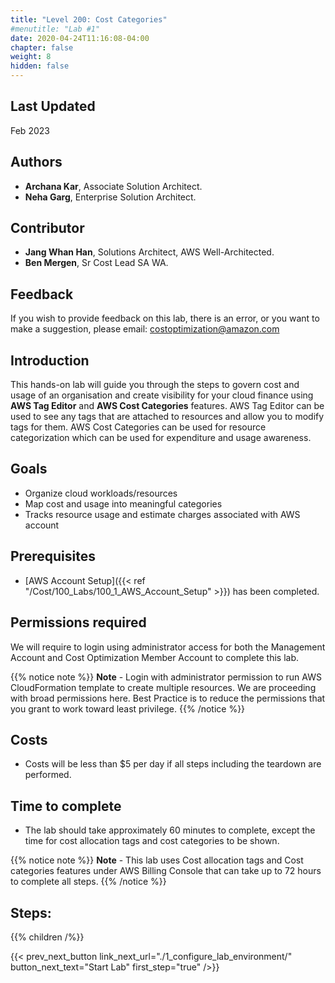 ```yaml
---
title: "Level 200: Cost Categories"
#menutitle: "Lab #1"
date: 2020-04-24T11:16:08-04:00
chapter: false
weight: 8
hidden: false
---
```


## Last Updated
Feb 2023


## Authors
- **Archana Kar**, Associate Solution Architect.
- **Neha Garg**, Enterprise Solution Architect.

## Contributor
- **Jang Whan Han**, Solutions Architect, AWS Well-Architected.
- **Ben Mergen**, Sr Cost Lead SA WA.

## Feedback
If you wish to provide feedback on this lab, there is an error, or you want to make a suggestion, please email: costoptimization@amazon.com

## Introduction
This hands-on lab will guide you through the steps to govern cost and usage of an organisation and create visibility for your cloud finance using **AWS Tag Editor** and **AWS Cost Categories** features. AWS Tag Editor can be used to see any tags that are attached to resources and allow you to modify tags for them. AWS Cost Categories can be used for resource categorization which can be used for expenditure and usage awareness.

## Goals
- Organize cloud workloads/resources
- Map cost and usage into meaningful categories
- Tracks resource usage and estimate charges associated with AWS account


## Prerequisites
- [AWS Account Setup]({{< ref "/Cost/100_Labs/100_1_AWS_Account_Setup" >}}) has been completed.


## Permissions required
We will require to login using administrator access for both the Management Account and Cost Optimization Member Account to complete this lab.

{{% notice note %}}
**Note** - Login with administrator permission to run AWS CloudFormation template to create multiple resources. We are proceeding with broad permissions here. Best Practice is to reduce the permissions that you grant to work toward least privilege.
{{% /notice %}}

## Costs
- Costs will be less than $5 per day if all steps including the teardown are performed.


## Time to complete
- The lab should take approximately 60 minutes to complete, except the time for cost allocation tags and cost categories to be shown. 

{{% notice note %}}
**Note** - This lab uses Cost allocation tags and Cost categories features under AWS Billing Console that can take up to 72 hours to complete all steps.
{{% /notice %}}

## Steps:
{{% children  /%}}

{{< prev_next_button link_next_url="./1_configure_lab_environment/" button_next_text="Start Lab" first_step="true" />}}